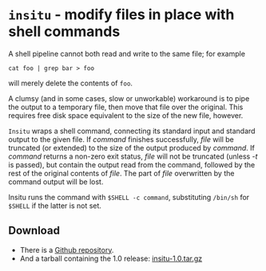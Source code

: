`insitu` - modify files in place with shell commands
====================================================

A shell pipeline cannot both read and write to the same file; for
example

    cat foo | grep bar > foo

will merely delete the contents of `foo`.

A clumsy (and in some cases, slow or unworkable) workaround is to pipe
the output to a temporary file, then move that file over the original.
This requires free disk space equivalent to the size of the new file,
however.

`Insitu` wraps a shell command, connecting its standard input and
standard output to the given file.  If _command_ finishes
successfully, _file_ will be truncated (or extended) to the size of
the output produced by _command_.  If _command_ returns a non-zero
exit status, _file_ will not be truncated (unless _-t_ is passed), but
contain the output read from the command, followed by the rest of the
original contents of _file_.  The part of _file_ overwritten by the
command output will be lost.

Insitu runs the command with `$SHELL -c command`, substituting
`/bin/sh` for `$SHELL` if the latter is not set.

Download
--------

  * There is a [Github repository](http://github.com/Athas/insitu).
  * And a tarball containing the 1.0 release: [insitu-1.0.tar.gz](/pub/dl/insitu-1.0.tar.gz)
